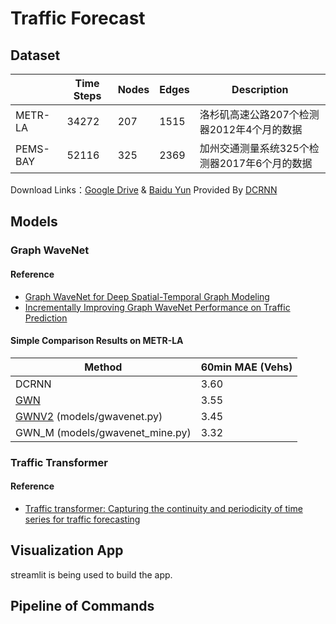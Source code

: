 # Traffic Forecast

## Dataset

|    |Time Steps|Nodes|Edges|Description|
|----|----|----|----|----|
|METR-LA|34272|207|1515|洛杉矶高速公路207个检测器2012年4个月的数据|
|PEMS-BAY|52116|325|2369|加州交通测量系统325个检测器2017年6个月的数据|

Download Links：[Google Drive](https://drive.google.com/drive/folders/10FOTa6HXPqX8Pf5WRoRwcFnW9BrNZEIX) & [Baidu Yun](https://pan.baidu.com/s/14Yy9isAIZYdU__OYEQGa_g#list/path=%2F) Provided By [DCRNN](https://github.com/liyaguang/DCRNN)

## Models

### Graph WaveNet

#### Reference

* [Graph WaveNet for Deep Spatial-Temporal Graph Modeling](https://arxiv.org/abs/1906.00121)
* [Incrementally Improving Graph WaveNet Performance on Traffic Prediction](https://arxiv.org/abs/1912.07390)

#### Simple Comparison Results on METR-LA

|Method|60min MAE (Vehs)|
|----|----|
|DCRNN|3.60|
|[GWN](https://github.com/nnzhan/Graph-WaveNet)|3.55|
|[GWNV2](https://github.com/sshleifer/Graph-WaveNet) (models/gwavenet.py)|3.45|
|GWN_M (models/gwavenet_mine.py)|3.32|

### Traffic Transformer

#### Reference

* [Traffic transformer: Capturing the continuity and periodicity of time series for traffic forecasting](https://onlinelibrary.wiley.com/doi/abs/10.1111/tgis.12644)

## Visualization App

streamlit is being used to build the app.

## Pipeline of Commands
